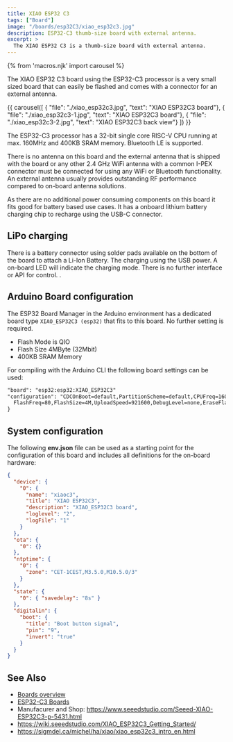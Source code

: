 ```yaml
---
title: XIAO ESP32 C3
tags: ["Board"]
image: "/boards/esp32C3/xiao_esp32c3.jpg"
description: ESP32-C3 thumb-size board with external antenna.
excerpt: >
  The XIAO ESP32 C3 is a thumb-size board with external antenna.
---
```


{% from 'macros.njk' import carousel %}

The XIAO ESP32 C3 board using the ESP32-C3 processor is a very small sized board that can easily be
flashed and comes with a connector for an external antenna.

{{ carousel([
  { "file": "./xiao_esp32c3.jpg", "text": "XIAO ESP32C3 board"},
  { "file": "./xiao_esp32c3-1.jpg", "text": "XIAO ESP32C3 board"},
  { "file": "./xiao_esp32c3-2.jpg", "text": "XIAO ESP32C3 back view"}
]) }}

The ESP32-C3 processor has a 32-bit single core RISC-V CPU running at max. 160MHz and
400KB SRAM memory. Bluetooth LE is supported.

There is no antenna on this board and the external antenna that is shipped with the board or any other 2.4 GHz WiFi antenna with a common I-PEX connector must be connected for using any WiFi or Bluetooth functionality. An external antenna usually provides outstanding RF performance compared to on-board antenna solutions.

As there are no additional power consuming components on this board
it fits good for
battery based use cases. It has a onboard lithium battery charging chip to recharge
using the USB-C connector.


## LiPo charging

There is a battery connector using solder pads available on the bottom of the board to attach a Li-Ion Battery. The charging using the USB power. A on-board LED will indicate the charging mode.
There is no further interface or API for control.
.


## Arduino Board configuration

The ESP32 Board Manager in the Arduino environment has a dedicated board type
`XIAO_ESP32C3 (esp32)` that fits to this board. No further setting is required.

* Flash Mode is QIO
* Flash Size 4MByte (32Mbit)
* 400KB SRAM Memory


For compiling with the Arduino CLI the following board settings can be used:

``` txt
"board": "esp32:esp32:XIAO_ESP32C3"
"configuration": "CDCOnBoot=default,PartitionScheme=default,CPUFreq=160,FlashMode=qio,
  FlashFreq=80,FlashSize=4M,UploadSpeed=921600,DebugLevel=none,EraseFlash=none",
}
```

## System configuration

The following **env.json** file can be used as a starting point for the configuration of this board and includes all definitions for the on-board hardware:

```json
{
  "device": {
    "0": {
      "name": "xiaoc3",
      "title": "XIAO ESP32C3",
      "description": "XIAO_ESP32C3 board",
      "loglevel": "2",
      "logFile": "1"
    }
  },
  "ota": {
    "0": {}
  },
  "ntptime": {
    "0": {
      "zone": "CET-1CEST,M3.5.0,M10.5.0/3"
    }
  },
  "state": {
    "0": { "savedelay": "8s" }
  },
  "digitalin": {
    "boot": {
      "title": "Boot button signal",
      "pin": "9",
      "invert": "true"
    }
  }
}
```

<!---
### config.json

```json
{
  "value": {
    "sw": {
      "title": "Stateful Value",
      "min": "0",
      "max": "100",
      "useState": "true"
    }
  }
}
```
-->

## See Also

* [Boards overview](/boards/index.md)
* [ESP32-C3 Boards](/boards/esp32c3/index.md)
* Manufacurer and Shop: <https://www.seeedstudio.com/Seeed-XIAO-ESP32C3-p-5431.html>
* <https://wiki.seeedstudio.com/XIAO_ESP32C3_Getting_Started/>
* <https://sigmdel.ca/michel/ha/xiao/xiao_esp32c3_intro_en.html>

